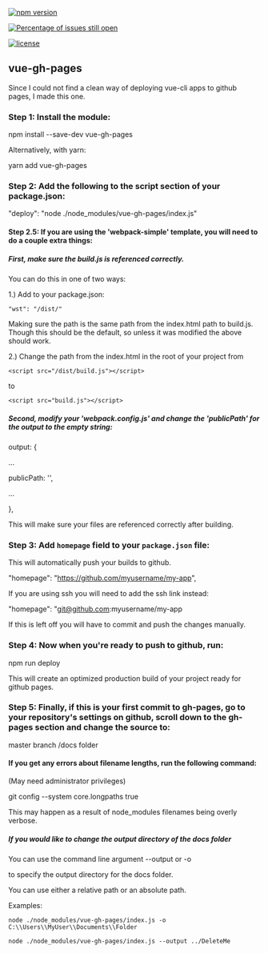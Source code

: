 
[![npm version](https://badge.fury.io/js/vue-gh-pages.svg)](https://www.npmjs.com/package/vue-gh-pages)

[![Percentage of issues still open](http://isitmaintained.com/badge/open/kiefersivitz/vue-gh-pages.svg)](http://isitmaintained.com/project/kiefersivitz/vue-gh-pages "Percentage of issues still open")

[![license](https://img.shields.io/badge/license-MIT-brightgreen.svg)](https://github.com/kiefersivitz)

  

## vue-gh-pages

  

Since I could not find a clean way of deploying vue-cli apps to github pages, I made this one.

  

### Step 1: Install the module:

  

npm install --save-dev vue-gh-pages

  

Alternatively, with yarn:

  

yarn add vue-gh-pages

  

### Step 2: Add the following to the script section of your package.json:

  

"deploy": "node ./node_modules/vue-gh-pages/index.js"

  

#### Step 2.5: If you are using the 'webpack-simple' template, you will need to do a couple extra things:

##### First, make sure the build.js is referenced correctly.

  

You can do this in one of two ways:

1.) Add to your package.json:

	"wst": "/dist/"

Making sure the path is the same path from the index.html path to build.js. Though this should be the default, so unless it was modified the above should work.

2.) Change the path from the index.html in the root of your project from

	<script src="/dist/build.js"></script>

to

	<script src="build.js"></script>

##### Second, modify your 'webpack.config.js' and change the 'publicPath' for the output to the empty string:

output: {

...

publicPath: '',

...

},

This will make sure your files are referenced correctly after building.

### Step 3: Add `homepage` field to your `package.json` file:

This will automatically push your builds to github.

  

"homepage": "https://github.com/myusername/my-app",

  

If you are using ssh you will need to add the ssh link instead:

  

"homepage": "git@github.com:myusername/my-app

  

If this is left off you will have to commit and push the changes manually.

  

### Step 4: Now when you're ready to push to github, run:

  

npm run deploy

  

This will create an optimized production build of your project ready for github pages.

  

### Step 5: Finally, if this is your first commit to gh-pages, go to your repository's settings on github, scroll down to the gh-pages section and change the source to:

  

master branch /docs folder

  

#### If you get any errors about filename lengths, run the following command:

(May need administrator privileges)

  

git config --system core.longpaths true

  

This may happen as a result of node_modules filenames being overly verbose.

  
  

##### If you would like to change the output directory of the docs folder
You can use the command line argument 
	--output <path-to-file> 
	or 
	-o <path-to-file>
	
to specify the output directory for the docs folder.

You can use either a relative path or an absolute path.

Examples:

	node ./node_modules/vue-gh-pages/index.js -o C:\\Users\\MyUser\\Documents\\Folder

	node ./node_modules/vue-gh-pages/index.js --output ../DeleteMe
